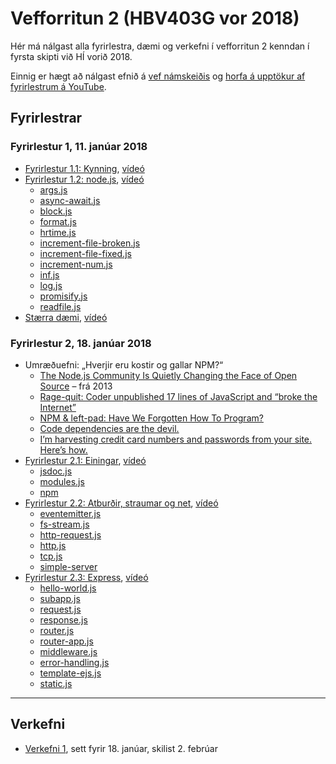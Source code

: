 # Vefforritun 2 (HBV403G vor 2018)

Hér má nálgast alla fyrirlestra, dæmi og verkefni í vefforritun 2 kenndan í fyrsta skipti við HÍ vorið 2018.

Einnig er hægt að nálgast efnið á [vef námskeiðis](https://notendur.hi.is/~osk1/vefforritun2/2018/) og [horfa á upptökur af fyrirlestrum á YouTube](https://www.youtube.com/playlist?list=PLRj-ccg8iozwCJ0vsDZI7mBOVZcfwr3pZ).

## Fyrirlestrar

### Fyrirlestur 1, 11. janúar 2018

* [Fyrirlestur 1.1: Kynning](fyrirlestrar/01.1.kynning.md), [vídeó](https://www.youtube.com/watch?v=ssrl7AE8Isk)
* [Fyrirlestur 1.2: node.js](fyrirlestrar/01.2.nodejs.md), [vídeó](https://www.youtube.com/watch?v=CDPjiMx4Qdg)
  - [args.js](daemi/fyrirlestrar/node/args.js)
  - [async-await.js](daemi/fyrirlestrar/node/async-await.js)
  - [block.js](daemi/fyrirlestrar/node/block.js)
  - [format.js](daemi/fyrirlestrar/node/format.js)
  - [hrtime.js](daemi/fyrirlestrar/node/hrtime.js)
  - [increment-file-broken.js](daemi/fyrirlestrar/node/increment-file-broken.js)
  - [increment-file-fixed.js](daemi/fyrirlestrar/node/increment-file-fixed.js)
  - [increment-num.js](daemi/fyrirlestrar/node/increment-num.js)
  - [inf.js](daemi/fyrirlestrar/node/inf.js)
  - [log.js](daemi/fyrirlestrar/node/log.js)
  - [promisify.js](daemi/fyrirlestrar/node/promisify.js)
  - [readfile.js](daemi/fyrirlestrar/node/readfile.js)
* [Stærra dæmi](daemi/md2html/README.md), [vídeó](https://www.youtube.com/watch?v=fMh7m6LC3Ec)

### Fyrirlestur 2, 18. janúar 2018

* Umræðuefni: „Hverjir eru kostir og gallar NPM?“
  - [The Node.js Community Is Quietly Changing the Face of Open Source](http://caines.ca/blog/2013/04/13/the-node-dot-js-community-is-quietly-changing-the-face-of-open-source/) – frá 2013
  - [Rage-quit: Coder unpublished 17 lines of JavaScript and “broke the Internet”](https://arstechnica.com/information-technology/2016/03/rage-quit-coder-unpublished-17-lines-of-javascript-and-broke-the-internet/)
  - [NPM & left-pad: Have We Forgotten How To Program?](http://www.haneycodes.net/npm-left-pad-have-we-forgotten-how-to-program/)
  - [Code dependencies are the devil.](https://medium.freecodecamp.org/code-dependencies-are-the-devil-35ed28b556d)
  - [I’m harvesting credit card numbers and passwords from your site. Here’s how.](https://hackernoon.com/im-harvesting-credit-card-numbers-and-passwords-from-your-site-here-s-how-9a8cb347c5b5)
* [Fyrirlestur 2.1: Einingar](fyrirlestrar/02.1.modules.md), [vídeó](https://www.youtube.com/watch?v=Zhh5BSr8buU)
  - [jsdoc.js](daemi/fyrirlestrar/node/jsdoc.js)
  - [modules.js](daemi/fyrirlestrar/modules/)
  - [npm](daemi/fyrirlestrar/npm)
* [Fyrirlestur 2.2: Atburðir, straumar og net](fyrirlestrar/02.2.events.streams.net.md), [vídeó](https://www.youtube.com/watch?v=V_KcCAY0CJQ)
  - [eventemitter.js](daemi/fyrirlestrar/node/eventemitter.js)
  - [fs-stream.js](daemi/fyrirlestrar/node/fs-stream.js)
  - [http-request.js](daemi/fyrirlestrar/node/http-request.js)
  - [http.js](daemi/fyrirlestrar/node/http.js)
  - [tcp.js](daemi/fyrirlestrar/node/tcp.js)
  - [simple-server](daemi/fyrirlestrar/simple-server)
* [Fyrirlestur 2.3: Express](fyrirlestrar/02.3.express.md), [vídeó](https://www.youtube.com/watch?v=RpyM9Uisx1M)
  - [hello-world.js](daemi/fyrirlestrar/express-daemi/hello-world.js)
  - [subapp.js](daemi/fyrirlestrar/express-daemi/subapp.js)
  - [request.js](daemi/fyrirlestrar/express-daemi/request.js)
  - [response.js](daemi/fyrirlestrar/express-daemi/response.js)
  - [router.js](daemi/fyrirlestrar/express-daemi/router.js)
  - [router-app.js](daemi/fyrirlestrar/express-daemi/router-app.js)
  - [middleware.js](daemi/fyrirlestrar/express-daemi/middleware.js)
  - [error-handling.js](daemi/fyrirlestrar/express-daemi/error-handling.js)
  - [template-ejs.js](daemi/fyrirlestrar/express-daemi/template-ejs.js)
  - [static.js](daemi/fyrirlestrar/express-daemi/static.js)

---

## Verkefni

* [Verkefni 1](https://github.com/vefforritun/vef2-2018-v1), sett fyrir 18. janúar, skilist 2. febrúar

